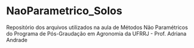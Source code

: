 # NaoParametrico_Solos
Repositório dos arquivos utilizados na aula de Métodos Não Paramétricos do Programa de Pós-Graudação em Agronomia da UFRRJ - Prof. Adriana Andrade
